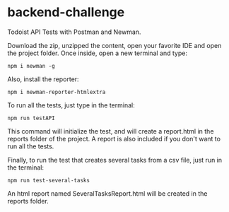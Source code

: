 # backend-challenge

Todoist API Tests with Postman and Newman.

Download the zip, unzipped the content, open your favorite IDE and open the project folder. Once inside, open a new terminal and type:

```
npm i newman -g

```

Also, install the reporter:

```
npm i newman-reporter-htmlextra

```

To run all the tests, just type in the terminal:
```
npm run testAPI

```
This command will initialize the test, and will create a report.html in the reports folder of the project. A report is also included if you don't want to run all the tests.

Finally, to run the test that creates several tasks from a csv file, just run in the terminal:
```
npm run test-several-tasks 

```
An html report named SeveralTasksReport.html will be created in the reports folder.

